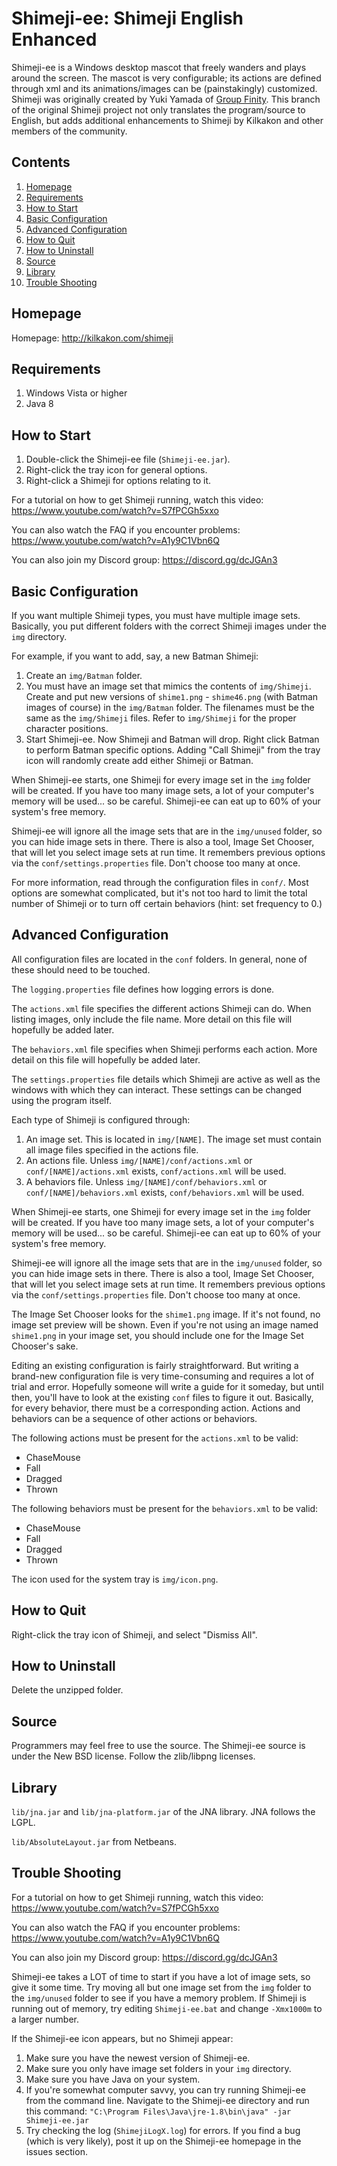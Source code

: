 # Shimeji-ee: Shimeji English Enhanced

Shimeji-ee is a Windows desktop mascot that freely wanders and plays around the screen. The mascot is very configurable;
its actions are defined through xml and its animations/images can be (painstakingly) customized. Shimeji was originally
created by Yuki Yamada of [Group Finity](http://www.group-finity.com/Shimeji/). This branch of the original Shimeji
project not only translates the program/source to English, but adds additional enhancements to Shimeji by Kilkakon and
other members of the community.

## Contents

1. [Homepage](#homepage)
2. [Requirements](#requirements)
3. [How to Start](#how-to-start)
4. [Basic Configuration](#basic-configuration)
5. [Advanced Configuration](#advanced-configuration)
6. [How to Quit](#how-to-quit)
7. [How to Uninstall](#how-to-uninstall)
8. [Source](#source)
9. [Library](#library)
10. [Trouble Shooting](#trouble-shooting)

## Homepage

Homepage: http://kilkakon.com/shimeji

## Requirements

1. Windows Vista or higher
2. Java 8

## How to Start

1. Double-click the Shimeji-ee file (`Shimeji-ee.jar`).
2. Right-click the tray icon for general options.
3. Right-click a Shimeji for options relating to it.

For a tutorial on how to get Shimeji running, watch this video: https://www.youtube.com/watch?v=S7fPCGh5xxo

You can also watch the FAQ if you encounter problems: https://www.youtube.com/watch?v=A1y9C1Vbn6Q

You can also join my Discord group: https://discord.gg/dcJGAn3

## Basic Configuration

If you want multiple Shimeji types, you must have multiple image sets. Basically, you put different folders with the
correct Shimeji images under the `img` directory.

For example, if you want to add, say, a new Batman Shimeji:

1. Create an `img/Batman` folder.
2. You must have an image set that mimics the contents of `img/Shimeji`. Create and put new versions of `shime1.png` -
   `shime46.png` (with Batman images of course) in the `img/Batman` folder. The filenames must be the same as the
   `img/Shimeji` files. Refer to `img/Shimeji` for the proper character positions.
3. Start Shimeji-ee. Now Shimeji and Batman will drop. Right click Batman to perform Batman specific options. Adding
   "Call Shimeji" from the tray icon will randomly create add either Shimeji or Batman.

When Shimeji-ee starts, one Shimeji for every image set in the `img` folder will be created. If you have too many image
sets, a lot of your computer's memory will be used... so be careful. Shimeji-ee can eat up to 60% of your system's free
memory.

Shimeji-ee will ignore all the image sets that are in the `img/unused` folder, so you can hide image sets in there.
There is also a tool, Image Set Chooser, that will let you select image sets at run time. It remembers previous options
via the `conf/settings.properties` file. Don't choose too many at once.

For more information, read through the configuration files in `conf/`. Most options are somewhat complicated, but it's
not too hard to limit the total number of Shimeji or to turn off certain behaviors (hint: set frequency to 0.)

## Advanced Configuration

All configuration files are located in the `conf` folders. In general, none of these should need to be touched.

The `logging.properties` file defines how logging errors is done.

The `actions.xml` file specifies the different actions Shimeji can do. When listing images, only include the file name.
More detail on this file will hopefully be added later.

The `behaviors.xml` file specifies when Shimeji performs each action. More detail on this file will hopefully be added
later.

The `settings.properties` file details which Shimeji are active as well as the windows with which they can interact.
These settings can be changed using the program itself.

Each type of Shimeji is configured through:

1. An image set. This is located in `img/[NAME]`. The image set must contain all image files specified in the actions
   file.
2. An actions file. Unless `img/[NAME]/conf/actions.xml` or `conf/[NAME]/actions.xml` exists, `conf/actions.xml` will
   be used.
3. A behaviors file. Unless `img/[NAME]/conf/behaviors.xml` or `conf/[NAME]/behaviors.xml` exists, `conf/behaviors.xml`
   will be used.

When Shimeji-ee starts, one Shimeji for every image set in the `img` folder will be created. If you have too many image
sets, a lot of your computer's memory will be used... so be careful. Shimeji-ee can eat up to 60% of your system's free
memory.

Shimeji-ee will ignore all the image sets that are in the `img/unused` folder, so you can hide image sets in there.
There is also a tool, Image Set Chooser, that will let you select image sets at run time. It remembers previous options
via the `conf/settings.properties` file. Don't choose too many at once.

The Image Set Chooser looks for the `shime1.png` image. If it's not found, no image set preview will be shown. Even if
you're not using an image named `shime1.png` in your image set, you should include one for the Image Set Chooser's sake.

Editing an existing configuration is fairly straightforward. But writing a brand-new configuration file is very
time-consuming and requires a lot of trial and error. Hopefully someone will write a guide for it someday, but until
then, you'll have to look at the existing `conf` files to figure it out. Basically, for every behavior, there must be a
corresponding action. Actions and behaviors can be a sequence of other actions or behaviors.

The following actions must be present for the `actions.xml` to be valid:

* ChaseMouse
* Fall
* Dragged
* Thrown

The following behaviors must be present for the `behaviors.xml` to be valid:

* ChaseMouse
* Fall
* Dragged
* Thrown

The icon used for the system tray is `img/icon.png`.

## How to Quit

Right-click the tray icon of Shimeji, and select "Dismiss All".

## How to Uninstall

Delete the unzipped folder.

## Source

Programmers may feel free to use the source. The Shimeji-ee source is under the New BSD license.
Follow the zlib/libpng licenses.

## Library

`lib/jna.jar` and `lib/jna-platform.jar` of the JNA library.
JNA follows the LGPL.

`lib/AbsoluteLayout.jar` from Netbeans.

## Trouble Shooting

For a tutorial on how to get Shimeji running, watch this video: https://www.youtube.com/watch?v=S7fPCGh5xxo

You can also watch the FAQ if you encounter problems: https://www.youtube.com/watch?v=A1y9C1Vbn6Q

You can also join my Discord group: https://discord.gg/dcJGAn3

Shimeji-ee takes a LOT of time to start if you have a lot of image sets, so give it some time. Try moving all but one
image set from the `img` folder to the `img/unused` folder to see if you have a memory problem. If Shimeji is running
out of memory, try editing `Shimeji-ee.bat` and change `-Xmx1000m` to a larger number.

If the Shimeji-ee icon appears, but no Shimeji appear:

1. Make sure you have the newest version of Shimeji-ee.
2. Make sure you only have image set folders in your `img` directory.
3. Make sure you have Java on your system.
4. If you're somewhat computer savvy, you can try running Shimeji-ee from the command line. Navigate to the Shimeji-ee
   directory and run this command: `"C:\Program Files\Java\jre-1.8\bin\java" -jar Shimeji-ee.jar`
5. Try checking the log (`ShimejiLogX.log`) for errors. If you find a bug (which is very likely), post it up on the
   Shimeji-ee homepage in the issues section.
